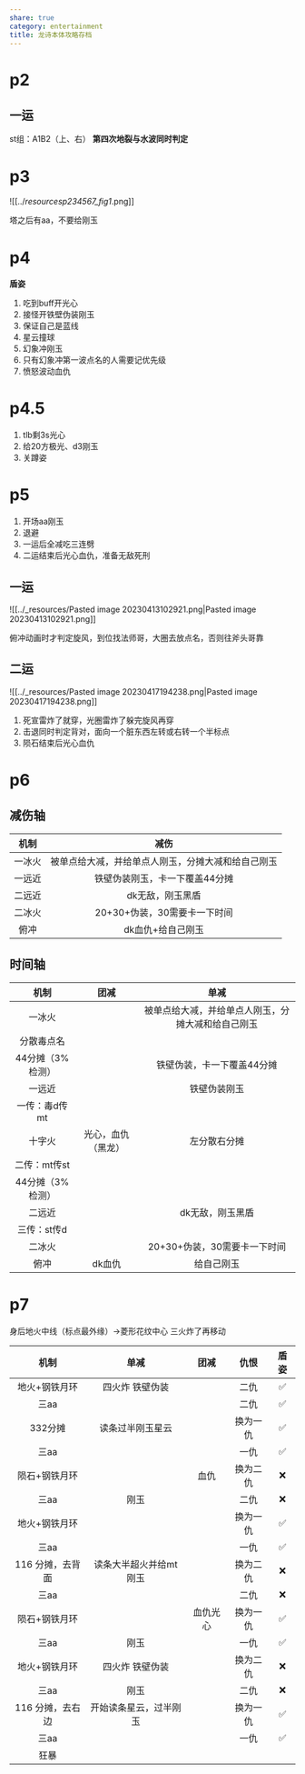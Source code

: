 ```yaml
---
share: true
category: entertainment
title: 龙诗本体攻略存档
---
```

# p2

## 一运

st组：A1B2（上、右）
**第四次地裂与水波同时判定**

# p3

![[../_resourcesp234567_fig1_.png]]

塔之后有aa，不要给刚玉

# p4

**盾姿**

1. 吃到buff开光心
2. 接怪开铁壁伪装刚玉
3. 保证自己是蓝线
4. 星云撞球
5. 幻象冲刚玉
6. 只有幻象冲第一波点名的人需要记优先级
7. 愤怒波动血仇

# p4.5

1. tlb剩3s光心
2. 给20方极光、d3刚玉
3. 关蹲姿

# p5

1. 开场aa刚玉
2. 退避
3. 一运后全减吃三连劈
4. 二运结束后光心血仇，准备无敌死刑

## 一运

![[../_resources/Pasted image 20230413102921.png|Pasted image 20230413102921.png]]

俯冲动画时才判定旋风，到位找法师哥，大圈去放点名，否则往斧头哥靠

## 二运

![[../_resources/Pasted image 20230417194238.png|Pasted image 20230417194238.png]]

1. 死宣雷炸了就穿，光圈雷炸了躲完旋风再穿
2. 击退同时判定背对，面向一个脏东西左转或右转一个半标点
3. 陨石结束后光心血仇

# p6

## 减伤轴

|  机制  |                        减伤                        |
| :----: | :------------------------------------------------: |
| 一冰火 | 被单点给大减，并给单点人刚玉，分摊大减和给自己刚玉 |
| 一远近 |           铁壁伪装刚玉，卡一下覆盖44分摊           |
| 二远近 |                  dk无敌，刚玉黑盾                  |
| 二冰火 |            20+30+伪装，30需要卡一下时间            |
|  俯冲  |                 dk血仇+给自己刚玉                 |

## 时间轴

|       机制       |        团减        |                        单减                        |
| :--------------: | :----------------: | :------------------------------------------------: |
|      一冰火      |                    | 被单点给大减，并给单点人刚玉，分摊大减和给自己刚玉 |
|    分散毒点名    |                    |                                                    |
| 44分摊（3%检测） |                    |             铁壁伪装，卡一下覆盖44分摊             |
|      一远近      |                    |                    铁壁伪装刚玉                    |
|  一传：毒d传mt  |                    |                                                    |
|      十字火      | 光心，血仇（黑龙） |                    左分散右分摊                    |
|   二传：mt传st   |                    |                                                    |
| 44分摊（3%检测） |                    |                                                    |
|      二远近      |                    |                  dk无敌，刚玉黑盾                  |
|   三传：st传d   |                    |                                                    |
|      二冰火      |                    |            20+30+伪装，30需要卡一下时间            |
|       俯冲       |       dk血仇       |                     给自己刚玉                     |

# p7

身后地火中线（标点最外缘）->菱形花纹中心
三火炸了再移动

|       机制       |          单减          |   团减   |   仇恨   | 盾姿 |
| :--------------: | :--------------------: | :------: | :------: | :--: |
|  地火+钢铁月环  |    四火炸 铁壁伪装    |          |   二仇   |  ✅  |
|       三aa       |                        |          |   二仇   |  ✅  |
|     332分摊     |    读条过半刚玉星云    |          | 换为一仇 |  ✅  |
|       三aa       |                        |          |   一仇   |  ✅  |
|  陨石+钢铁月环  |                        |   血仇   | 换为二仇 |  ❌  |
|       三aa       |          刚玉          |          |   二仇   |  ❌  |
|  地火+钢铁月环  |                        |          | 换为一仇 |  ✅  |
|       三aa       |                        |          |   一仇   |  ✅  |
| 116 分摊，去背面 | 读条大半超火并给mt刚玉 |          | 换为二仇 |  ❌  |
|       三aa       |                        |          |   二仇   |  ❌  |
|  陨石+钢铁月环  |                        | 血仇光心 | 换为一仇 |  ✅  |
|       三aa       |          刚玉          |          |   一仇   |  ✅  |
|  地火+钢铁月环  |    四火炸 铁壁伪装    |          | 换为二仇 |  ❌  |
|       三aa       |          刚玉          |          |   二仇   |  ❌  |
| 116 分摊，去右边 | 开始读条星云，过半刚玉 |          | 换为一仇 |  ✅  |
|       三aa       |                        |          |   一仇   |  ✅  |
|       狂暴       |                        |          |          |      |
